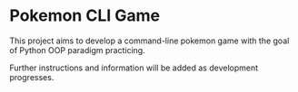 # Pokemon CLI Game

This project aims to develop a command-line pokemon game with the goal of Python OOP paradigm practicing.

Further instructions and information will be added as development progresses.
